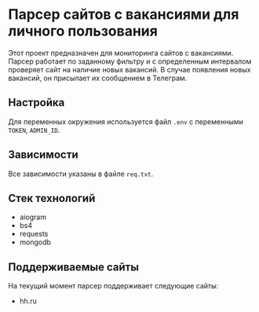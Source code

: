# Парсер сайтов с вакансиями для личного пользования

Этот проект предназначен для мониторинга сайтов с вакансиями. Парсер работает по заданному фильтру и с определенным интервалом проверяет сайт на наличие новых вакансий. В случае появления новых вакансий, он присылает их сообщением в Телеграм.

## Настройка

Для переменных окружения используется файл `.env` с переменными `TOKEN`, `ADMIN_ID`.

## Зависимости

Все зависимости указаны в файле `req.txt`.

## Стек технологий

- aiogram
- bs4
- requests
- mongodb

## Поддерживаемые сайты

На текущий момент парсер поддерживает следующие сайты:

- hh.ru
